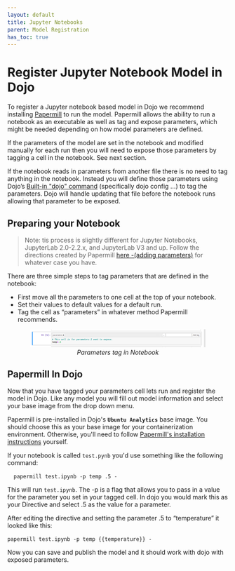 ```yaml
---
layout: default
title: Jupyter Notebooks
parent: Model Registration
has_toc: true
---
```


# Register Jupyter Notebook Model in Dojo

To register a Jupyter notebook based model in Dojo we recommend installing [Papermill](https://papermill.readthedocs.io/en/latest/index.html) to run the model. Papermill allows the ability to run a notebook as an executable as well as tag and expose parameters, which might be needed depending on how model parameters are defined.

If the parameters of the model are set in the notebook and modified manually for each run then you will need to expose those parameters by tagging a cell in the notebook. See next section.

If the notebook reads in parameters from another file there is no need to tag anything in the notebook. Instead you will define those parameters using Dojo’s [Built-in "dojo" command](https://www.dojo-modeling.com/cheatsheet.html#dojo-terminal-commands) (specifically dojo config …) to tag the parameters. Dojo will handle updating that file before the notebook runs allowing that parameter to be exposed.

## Preparing your Notebook

> Note: tis process is slightly different for Jupyter Notebooks, JupyterLab 2.0-2.2.x, and JupyterLab V3 and up. Follow the directions created by Papermill [here -(adding parameters)](https://papermill.readthedocs.io/en/latest/usage-parameterize.html) for whatever case you have.

There are three simple steps to tag parameters that are defined in the notebook:

-   First move all the parameters to one cell at the top of your notebook.
-   Set their values to default values for a default run.    
-   Tag the cell as “parameters” in whatever method Papermill recommends.
  
<p align="center">
    <img src="imgs/parameters.png" width="400" title="parameter"/> 
    <br/>
    <i>Parameters tag in Notebook</i>
</p>

## Papermill In Dojo

Now that you have tagged your parameters cell lets run and register the model in Dojo. Like any model you will fill out model information and select your base image from the drop down menu.

Papermill is pre-installed in Dojo's **`Ubuntu Analytics`** base image. You should choose this as your base image for your containerization environment. Otherwise, you'll need to follow [Papermill's installation instructions](https://papermill.readthedocs.io/en/latest/installation.html) yourself.  

If your notebook is called `test.pynb` you'd use something like the following command:

```
  papermill test.ipynb -p temp .5 -
```

This will run `test.ipynb`. The -p is a flag that allows you to pass in a value for the parameter you set in your tagged cell. In dojo you would mark this as your Directive and select .5 as the value for a parameter.

After editing the directive and setting the parameter .5 to “temperature” it looked like this:

  
```
papermill test.ipynb -p temp {{temperature}} -
```    

  
Now you can save and publish the model and it should work with dojo with exposed parameters.